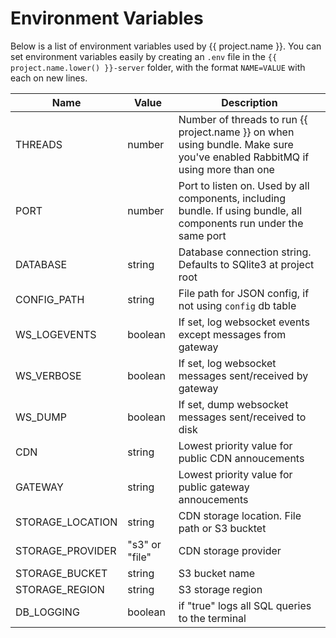 # Environment Variables

Below is a list of environment variables used by {{ project.name }}.
You can set environment variables easily by creating an `.env` file
in the `{{ project.name.lower() }}-server` folder, with the format `NAME=VALUE` with each on new lines.

| Name                       | Value          | Description                                                                                                          |
| -------------------------- | -------------- | -------------------------------------------------------------------------------------------------------------------- |
| THREADS                    | number         | Number of threads to run {{ project.name }} on when using bundle. Make sure you've enabled RabbitMQ if using more than one     |
| PORT                       | number         | Port to listen on. Used by all components, including bundle. If using bundle, all components run under the same port |
| DATABASE                   | string         | Database connection string. Defaults to SQlite3 at project root                                                      |
| CONFIG_PATH                | string         | File path for JSON config, if not using `config` db table                                                            |
| WS_LOGEVENTS               | boolean        | If set, log websocket events except messages from gateway                                                            |
| WS_VERBOSE                 | boolean        | If set, log websocket messages sent/received by gateway                                                              |
| WS_DUMP                    | boolean        | If set, dump websocket messages sent/received to disk                                                                |
| CDN                        | string         | Lowest priority value for public CDN annoucements                                                                    |
| GATEWAY                    | string         | Lowest priority value for public gateway annoucements                                                                |
| STORAGE_LOCATION           | string         | CDN storage location. File path or S3 bucktet                                                                        |
| STORAGE_PROVIDER           | "s3" or "file" | CDN storage provider                                                                                                 |
| STORAGE_BUCKET             | string         | S3 bucket name                                                                                                       |
| STORAGE_REGION             | string         | S3 storage region                                                                                                    |
| DB_LOGGING                 | boolean        | if "true" logs all SQL queries to the terminal                                                                        |
